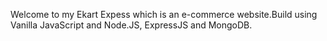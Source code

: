 Welcome to my Ekart Expess which is an e-commerce website.Build using Vanilla JavaScript and Node.JS, ExpressJS and MongoDB.
